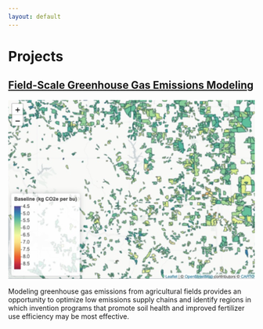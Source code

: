```yaml
---
layout: default
---
```


# Projects

## [Field-Scale Greenhouse Gas Emissions Modeling](projects/agu_presentation.md)

<p align="center">
    <a href="/images/agu_2023/agu_2023_field_emissions.png">
        <kbd>
            <img src="/images/agu_2023/agu_2023_field_emissions.png">
        </kbd>
    </a>
</p>

Modeling greenhouse gas emissions from agricultural fields provides an opportunity to optimize low emissions supply chains and identify regions in which invention programs that promote soil health and improved fertilizer use efficiency may be most effective. 